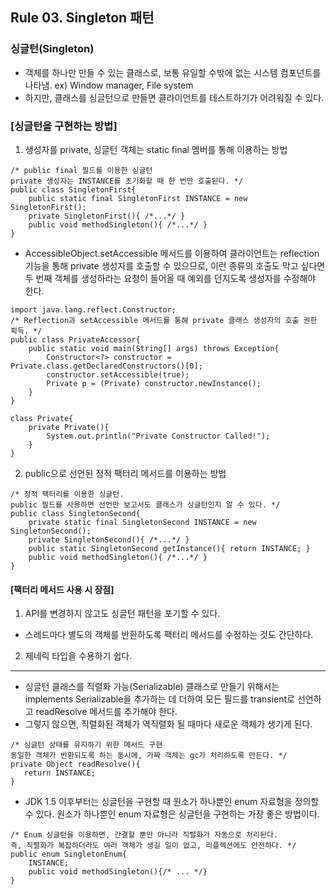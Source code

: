 ## Rule 03. Singleton 패턴
### 싱글턴(Singleton)
- 객체를 하나만 만들 수 있는 클래스로, 보통 유일할 수밖에 없는 시스템 컴포넌트를 나타냄.
ex) Window manager, File system
- 하지만, 클래스를 싱글턴으로 만들면 클라이언트를 테스트하기가 어려워질 수 있다.

### [싱글턴을 구현하는 방법]
1. 생성자를 private, 싱글턴 객체는 static final 멤버를 통해 이용하는 방법
```
/* public final 필드를 이용한 싱글턴
private 생성자는 INSTANCE를 초기화할 때 한 번만 호출된다. */
public class SingletonFirst{
    public static final SingletonFirst INSTANCE = new SingletonFirst();
    private SingletonFirst(){ /*...*/ }
    public void methodSingleton(){ /*...*/ }
}
```

- AccessibleObject.setAccessible 메서드를 이용하여 클라이언트는 reflection 기능을 통해 private 생성자를 호출할 수 있으므로, 이런 종류의 호출도 막고 싶다면 두 번째 객체를 생성하라는 요청이 들어올 때 예외를 던지도록 생성자를 수정해야 한다.

```
import java.lang.reflect.Constructor;
/* Reflection과 setAccessible 메서드를 통해 private 클래스 생성자의 호출 권한 획득. */
public class PrivateAccessor{
    public static void main(String[] args) throws Exception{
        Constructor<?> constructor = Private.class.getDeclaredConstructors()[0];
        constructor.setAccessible(true);
        Private p = (Private) constructor.newInstance();
    }
}

class Private{
    private Private(){
        System.out.println("Private Constructor Called!");
    }
}
```

2. public으로 선언된 정적 팩터리 메서드를 이용하는 방법

```
/* 정적 팩터리를 이용한 싱글턴.
public 필드를 사용하면 선언만 보고서도 클래스가 싱글턴인지 알 수 있다. */
public class SingletonSecond{
    private static final SingletonSecond INSTANCE = new SingletonSecond();
    private SingletonSecond(){ /*...*/ }
    public static SingletonSecond getInstance(){ return INSTANCE; }
    public void methodSingleton(){ /*...*/ }
}
```

#### [팩터리 메서드 사용 시 장점]
1. API를 변경하지 않고도 싱글턴 패턴을 포기할 수 있다.
- 스레드마다 별도의 객체를 반환하도록 팩터리 메서드를 수정하는 것도 간단하다.
2. 제네릭 타입을 수용하기 쉽다.
- - - -
- 싱글턴 클래스를 직렬화 가능(Serializable) 클래스로 만들기 위해서는 implements Serializable을 추가하는 데 더하여 모든 필드를 transient로 선언하고 readResolve 메서드를 추가해야 한다.
- 그렇지 않으면, 직렬화된 객체가 역직렬화 될 때마다 새로운 객체가 생기게 된다.

```
/* 싱글턴 상태를 유지하기 위한 메서드 구현
동일한 객체가 반환되도록 하는 동시에, 가짜 객체는 gc가 처리하도록 만든다. */
private Object readResolve(){
   return INSTANCE;
}
```

- JDK 1.5 이후부터는 싱글턴을 구현할 때 원소가 하나뿐인 enum 자료형을 정의할 수 있다. 원소가 하나뿐인 enum 자료형은 싱글턴을 구현하는 가장 좋은 방법이다.

```
/* Enum 싱글턴을 이용하면, 간결할 뿐만 아니라 직렬화가 자동으로 처리된다.
즉, 직렬화가 복잡하더라도 여러 객체가 생길 일이 없고, 리플렉션에도 안전하다. */
public enum SingletonEnum{
    INSTANCE;
    public void methodSingleton(){/* ... */}
}
```
